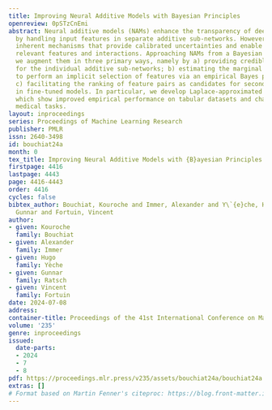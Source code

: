 ```yaml
---
title: Improving Neural Additive Models with Bayesian Principles
openreview: 0pSTzCnEmi
abstract: Neural additive models (NAMs) enhance the transparency of deep neural networks
  by handling input features in separate additive sub-networks. However, they lack
  inherent mechanisms that provide calibrated uncertainties and enable selection of
  relevant features and interactions. Approaching NAMs from a Bayesian perspective,
  we augment them in three primary ways, namely by a) providing credible intervals
  for the individual additive sub-networks; b) estimating the marginal likelihood
  to perform an implicit selection of features via an empirical Bayes procedure; and
  c) facilitating the ranking of feature pairs as candidates for second-order interaction
  in fine-tuned models. In particular, we develop Laplace-approximated NAMs (LA-NAMs),
  which show improved empirical performance on tabular datasets and challenging real-world
  medical tasks.
layout: inproceedings
series: Proceedings of Machine Learning Research
publisher: PMLR
issn: 2640-3498
id: bouchiat24a
month: 0
tex_title: Improving Neural Additive Models with {B}ayesian Principles
firstpage: 4416
lastpage: 4443
page: 4416-4443
order: 4416
cycles: false
bibtex_author: Bouchiat, Kouroche and Immer, Alexander and Y\`{e}che, Hugo and Ratsch,
  Gunnar and Fortuin, Vincent
author:
- given: Kouroche
  family: Bouchiat
- given: Alexander
  family: Immer
- given: Hugo
  family: Yèche
- given: Gunnar
  family: Ratsch
- given: Vincent
  family: Fortuin
date: 2024-07-08
address:
container-title: Proceedings of the 41st International Conference on Machine Learning
volume: '235'
genre: inproceedings
issued:
  date-parts:
  - 2024
  - 7
  - 8
pdf: https://proceedings.mlr.press/v235/assets/bouchiat24a/bouchiat24a.pdf
extras: []
# Format based on Martin Fenner's citeproc: https://blog.front-matter.io/posts/citeproc-yaml-for-bibliographies/
---
```

